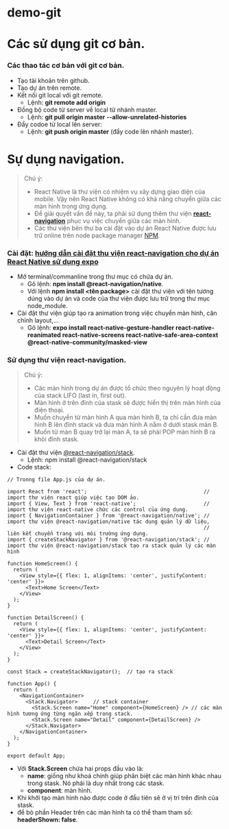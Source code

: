 # demo-git
Các sử dụng git cơ bản.
============================
### Các thao tác cơ bản với git cơ bản.
- Tạo tài khoản trên github.
- Tạo dự án trên remote.
- Kết nối git local với git remote.
  + Lệnh: **git remote add origin <url>**
- Đồng bộ code từ server về local từ nhánh master.
  + Lệnh: **git pull origin master --allow-unrelated-histories**
- Đẩy codoe từ local lên server:
  + Lệnh: **git push origin master** (đẩy code lên nhánh master).
  
Sự dụng navigation.
============================
> Chú ý:
>  + React Native là thư viện có nhiệm vụ xây dựng giao diện của mobile. Vậy nên React Native không có khả năng chuyển giữa các màn hình trong ứng dụng. 
>  + Để giải quyết vấn đề này, ta phải sử dụng thêm thư viện **[react-navigation](https://reactnavigation.org/docs/getting-started)** phục vụ việc chuyển giữa các màn hình.
> + Các thư viện bên thư ba cài đặt vào dự án React Native được lưu trữ online trên node package manager [NPM](https://www.npmjs.com/). 

### Cài đặt: [hướng dẫn cài đặt thu viện react-navigation cho dự án React Native sử dụng expo](https://reactnavigation.org/docs/getting-started)
- Mở terminal/commanline trong thư mục có chứa dự án.
  + Gõ lệnh: **npm install @react-navigation/native**. 
  + Với lệnh **npm install <tên package>** cài đặt thư viện với tên tương dúng vào dự án và code của thư viện được lưu trữ trong thư mục node_module.
- Cài đặt thư viện giúp tạo ra animation trong việc chuyển màn hình, căn chỉnh layout,...
  + Gõ lệnh: **expo install react-native-gesture-handler react-native-reanimated react-native-screens react-native-safe-area-context @react-native-community/masked-view**
### Sử dụng thư viện react-navigation.
> Chú ý:
>  + Các màn hình trong dự án được tổ chức theo nguyên lý hoạt động của stack LIFO (last in, first out).
>  + Màn hình ở trên đỉnh của stask sẽ được hiển thị trên màn hình của điện thoại.
>  + Muốn chuyển từ màn hình A qua màn hình B, ta chỉ cần đưa màn hình B lên đỉnh stack và đưa màn hình A nằm ở dưới stask màn B.
>  + Muốn từ màn B quay trở lại màn A, ta sẽ phải POP màn hình B ra khỏi đỉnh stask.
- Cài đặt thư viện [@react-navigation/stack](https://reactnavigation.org/docs/hello-react-navigation).
  + Lệnh: npm install @react-navigation/stack
- Code stack:
```
// Tronng file App.js của dự án.

import React from 'react';                                      // import thư viện react giúp việc tạo DOM ảo.
import { View, Text } from 'react-native';                      // import thư viện react-native chức các control của ứng dụng.
import { NavigationContainer } from '@react-navigation/native'; // import thư viện @react-navigation/native tác dụng quản lý dữ liệu,
                                                                // liên kết chuyển trang với môi trường ứng dụng.
import { createStackNavigator } from '@react-navigation/stack'; // import thư viện @react-navigation/stack tạo ra stack quản lý các màn hình

function HomeScreen() {
  return (
    <View style={{ flex: 1, alignItems: 'center', justifyContent: 'center' }}>
      <Text>Home Screen</Text>
    </View>
  );
}

function DetailScreen() {
  return (
    <View style={{ flex: 1, alignItems: 'center', justifyContent: 'center' }}>
      <Text>Detail Screen</Text>
    </View>
  );
}

const Stack = createStackNavigator();  // tạo ra stack

function App() {
  return (
    <NavigationContainer>
      <Stack.Navigator>     // stack container
        <Stack.Screen name="Home" component={HomeScreen} /> // các màn hình tương ứng từng ngăn xếp trong stack.
        <Stack.Screen name="Detail" component={DetailScreen} />
      </Stack.Navigator>
    </NavigationContainer>
  );
}

export default App;
```
  + Với **Stack.Screen** chứa hai props đầu vào là:
    * **name**: giống như khoá chính giúp phân biệt các màn hình khác nhau trong stask. Nó phải là duy nhất trong các stask.
    * **component**: màn hình.
  + Khi khởi tạo màn hình nào được code ở đầu tiên sẽ ở vị trí trên đỉnh của stask.
  + để bỏ phần Header trên các màn hình ta có thể tham tham số: **headerShown: false**.
  
  
  
  
  
  

